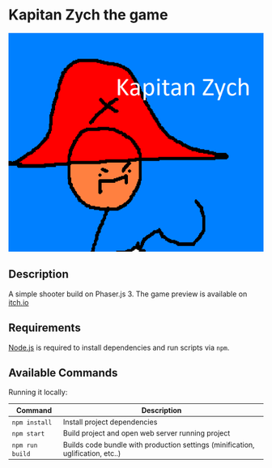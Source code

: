 # Kapitan Zych the game

![cover](./captain-cover.png "the game cover")

## Description
A simple shooter build on Phaser.js 3.
The game preview is available on [itch.io](https://rkrawczyk.itch.io/kapitan-zych-touhou-20)

## Requirements

[Node.js](https://nodejs.org) is required to install dependencies and run scripts via `npm`.

## Available Commands
Running it locally:


| Command | Description |
|---------|-------------|
| `npm install` | Install project dependencies |
| `npm start` | Build project and open web server running project |
| `npm run build` | Builds code bundle with production settings (minification, uglification, etc..) |
